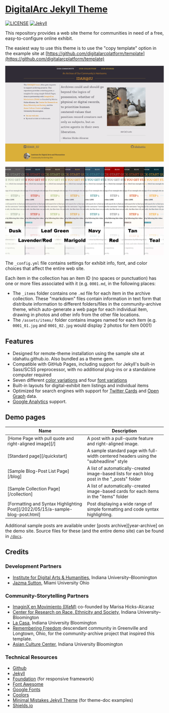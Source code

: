 # [DigitalArc Jekyll Theme](https://digitalarcplatform.kalanicraig.com/)

[![LICENSE](https://img.shields.io/badge/license-CC%20BY--NC--SA%204.0-blue)](https://raw.githubusercontent.com/kalanicraig/digitalarcplatform/main/LICENSE)
[![Jekyll](https://img.shields.io/badge/jekyll-%3E%3D%203.7-blue.svg)](https://jekyllrb.com/)

This repository provides a web site theme for communities in need of a free, easy-to-configure online exhibit.

The easiest way to use this theme is to use the "copy template" option in the example site at [https://github.com/digitalarcplatform/template](https://github.com/digitalarcplatform/template)

[![A live preview][2]][1]

[1]: https://digitalarcplatform.github.io/demo/
[2]: screenshot.png (live preview)

![color examples](/assets/img/CommunityArchiveColors.jpg)

The `_config.yml` file contains settings for exhibit info, font, and color choices that affect the entire web site.

Each item in the collection has an item ID (no spaces or punctuation) has one or more files associated with it (e.g. `0001.md`, in the following places:

- The `_items` folder contains one `.md` file for each item in the archive collection. These "markdown" files contain information in text form that distribute information to different folders/files in the community-archive theme, which auto-generate a web page for each individual item, drawing in photos and other info from the other file locations.
- The `/assets/items/` folder contains images named for each item (e.g. `0001_01.jpg` and `0001_02.jpg` would display 2 photos for item 0001)


## Features

- Designed for remote-theme installation using the sample site at idahatiu.github.io. Also bundled as a theme gem.
- Compatible with GitHub Pages, including support for Jekyll's built-in Sass/SCSS preprocessor, with no additional plug-ins or a standalone computer required
- Seven different [color variations]() and four [font variations]()
- Built-in layouts for digital-exhibit item listings and individual items
- Optimized for search engines with support for [Twitter Cards](https://dev.twitter.com/cards/overview) and [Open Graph](http://ogp.me/) data.
- [Google Analytics](https://www.google.com/analytics/) support.

## Demo pages

| Name                                        | Description                                           |
| ------------------------------------------- | ----------------------------------------------------- |
| [Home Page with pull quote and right-aligned image][/] | A post with a pull-quote feature and right-aligned image. |
| [Standard page][/quickstart] | A sample standard page with full-width centered headers using the "subheadline" style |
| [Sample Blog-Post List Page][/blog] | A list of automatically-created image-based lists for each blog post in the "_posts" folder |
| [Sample Collection Page][/collection] | A list of automatically-created image-based cards for each items in the "items" folder |
| [Formatting and Syntax Highlighting Post][/2022/05/15/a-sample-blog-post.html] | Post displaying a wide range of simple formatting and code syntax highlighting. |

Additional sample posts are available under [posts archive][year-archive] on the demo site. Source files for these (and the entire demo site) can be found in [`/docs`](docs).

## Credits

### Development Partners

- [Institute for Digital Arts & Humanities](https://idah.indiana.edu), Indiana University–Bloomington
- [Jazma Sutton](https://miamioh.edu/profiles/cas/jazma-sutton.html), Miami University Ohio

### Community-Storytelling Partners

- [ImaginX en Movimiento (IXeM)](https://www.instagram.com/ixemcollective/?hl=en) co-founded by Marisa Hicks-Alcaraz
- [Center for Research on Race, Ethnicity and Society](https://crres.indiana.edu), Indiana University–Bloomington
- [La Casa](https://lacasa.indiana.edu/), Indiana University Bloomington
- [Remembering Freedom](https://longtownhistory.github.io) descendant community in Greenville and Longtown, Ohio, for the community-archive project that inspired this template.
- [Asian Culture Center](https://asianresource.indiana.edu), Indiana University Bloomington

### Technical Resources

- [Github](http://github.com/)
- [Jekyll](http://jekyllrb.com/)
- [Foundation](http://foundation.zurb.com/) (for responsive framework)
- [Font Awesome](http://fontawesome.io/)
- [Google Fonts](http://fonts.google.com/)
- [Coolors](https://coolors.co)
- [Minimal Mistakes Jekyll Theme](https://mmistakes.github.io/minimal-mistakes/) (for theme-doc examples)
- [Shields.io](https://shields.io/category/coverage)
